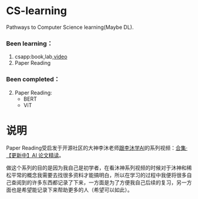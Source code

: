 # CS-learning
Pathways to Computer Science learning(Maybe DL). 
### Been learning： 
1. csapp:book,lab,[video](<https://www.bilibili.com/video/BV1os4y1b7we?share_source=copy_web>)
2. Paper Reading
### Been completed： 
2. Paper Reading:
    - BERT
    - ViT

# 说明    

Paper Reading受启发于开源社区的大神李沐老师[跟李沐学AI](https://space.bilibili.com/1567748478?spm_id_from=333.337.0.0)的系列视频：[合集·【更新中】AI 论文精读](https://space.bilibili.com/1567748478/lists/32744?type=season)。    

做这个系列的目的是因为我自己是初学者，在看沐神系列视频的时候对于沐神和稀松平常的概念我需要去找很多资料才能搞明白，所以在学习的过程中我便将很多自己查阅到的许多东西都记录了下来，一方面是为了方便我自己后续的复习，另一方面也是希望能记录下来帮助更多的人（希望可以如此）。    